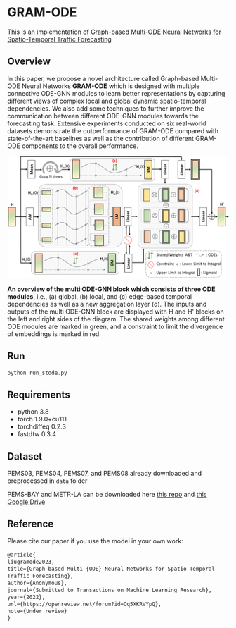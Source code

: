 # GRAM-ODE
This is an implementation of [Graph-based Multi-ODE Neural Networks for Spatio-Temporal Traffic Forecasting](https://openreview.net/pdf?id=Oq5XKRVYpQ)


## Overview

In this paper, we propose a novel architecture called Graph-based Multi-ODE Neural Networks **GRAM-ODE** which is designed with multiple connective ODE-GNN modules to learn better representations by capturing different views of complex local and global dynamic spatio-temporal dependencies. We also add some techniques to further improve the communication between different ODE-GNN modules towards the forecasting task. Extensive experiments conducted on six real-world datasets demonstrate the outperformance of GRAM-ODE compared with state-of-the-art baselines as well as the contribution of different GRAM-ODE components to the overall performance.

![whole model](figure3_v3.png)

<b>An overview of the multi ODE-GNN block which consists of three ODE modules</b>, i.e., (a) global, (b) local, and (c) edge-based temporal dependencies as well as a new aggregation layer (d). The inputs and outputs of the multi ODE-GNN block are displayed with H and H' blocks on the left and right sides of the diagram. The shared weights among different ODE modules are marked in green, and a constraint to limit the divergence of embeddings is marked in red.


## Run
```
python run_stode.py
```

## Requirements
* python 3.8
* torch 1.9.0+cu111
* torchdiffeq 0.2.3
* fastdtw  0.3.4

## Dataset
PEMS03, PEMS04, PEMS07, and PEMS08 already downloaded and preprocessed in ```data``` folder

PEMS-BAY and METR-LA can be downloaded here [this repo](https://github.com/chnsh/DCRNN_PyTorch/tree/pytorch_scratch/data/sensor_graph) and [this Google Drive](https://drive.google.com/drive/folders/10FOTa6HXPqX8Pf5WRoRwcFnW9BrNZEIX) 

## Reference
Please cite our paper if you use the model in your own work:
```
@article{
liugramode2023,
title={Graph-based Multi-{ODE} Neural Networks for Spatio-Temporal Traffic Forecasting},
author={Anonymous},
journal={Submitted to Transactions on Machine Learning Research},
year={2022},
url={https://openreview.net/forum?id=Oq5XKRVYpQ},
note={Under review}
}
```





